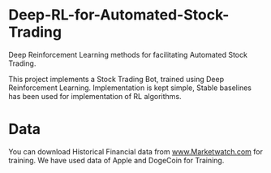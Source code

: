 # Deep-RL-for-Automated-Stock-Trading
Deep Reinforcement Learning methods for facilitating Automated Stock Trading.

This project implements a Stock Trading Bot, trained using Deep Reinforcement Learning. Implementation is kept simple, Stable baselines has been used for implementation of RL algorithms.

# Data
You can download Historical Financial data from www.Marketwatch.com for training. We have used data of Apple and DogeCoin for Training.
